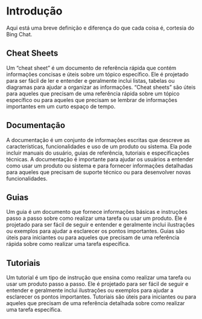 # Introdução

Aqui está uma breve definição e diferença do que cada coisa é, cortesia do Bing Chat.

## Cheat Sheets

Um “cheat sheet” é um documento de referência rápida que contém informações concisas e úteis sobre um tópico específico. Ele é projetado para ser fácil de ler e entender e geralmente inclui listas, tabelas ou diagramas para ajudar a organizar as informações. “Cheat sheets” são úteis para aqueles que precisam de uma referência rápida sobre um tópico específico ou para aqueles que precisam se lembrar de informações importantes em um curto espaço de tempo.

## Documentação

A documentação é um conjunto de informações escritas que descreve as características, funcionalidades e uso de um produto ou sistema. Ela pode incluir manuais do usuário, guias de referência, tutoriais e especificações técnicas. A documentação é importante para ajudar os usuários a entender como usar um produto ou sistema e para fornecer informações detalhadas para aqueles que precisam de suporte técnico ou para desenvolver novas funcionalidades.

## Guias

Um guia é um documento que fornece informações básicas e instruções passo a passo sobre como realizar uma tarefa ou usar um produto. Ele é projetado para ser fácil de seguir e entender e geralmente inclui ilustrações ou exemplos para ajudar a esclarecer os pontos importantes. Guias são úteis para iniciantes ou para aqueles que precisam de uma referência rápida sobre como realizar uma tarefa específica.

## Tutoriais

Um tutorial é um tipo de instrução que ensina como realizar uma tarefa ou usar um produto passo a passo. Ele é projetado para ser fácil de seguir e entender e geralmente inclui ilustrações ou exemplos para ajudar a esclarecer os pontos importantes. Tutoriais são úteis para iniciantes ou para aqueles que precisam de uma referência detalhada sobre como realizar uma tarefa específica.
